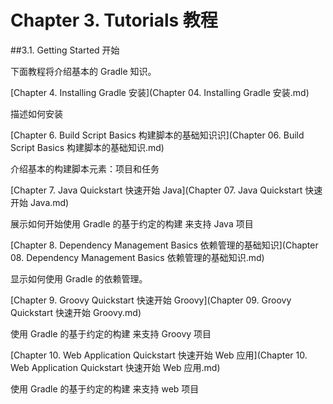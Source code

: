 Chapter 3. Tutorials 教程
===================

##3.1. Getting Started 开始

下面教程将介绍基本的 Gradle 知识。

[Chapter 4. Installing Gradle 安装](Chapter 04. Installing Gradle 安装.md)

描述如何安装

[Chapter 6. Build Script Basics 构建脚本的基础知识识](Chapter 06. Build Script Basics 构建脚本的基础知识.md)

介绍基本的构建脚本元素：项目和任务

[Chapter 7. Java Quickstart 快速开始 Java](Chapter 07. Java Quickstart 快速开始 Java.md)

展示如何开始使用 Gradle 的基于约定的构建 来支持 Java 项目

[Chapter 8. Dependency Management Basics 依赖管理的基础知识](Chapter 08. Dependency Management Basics 依赖管理的基础知识.md)

显示如何使用 Gradle 的依赖管理。

[Chapter 9. Groovy Quickstart 快速开始 Groovy](Chapter 09. Groovy Quickstart 快速开始 Groovy.md)

使用 Gradle 的基于约定的构建 来支持 Groovy 项目

[Chapter 10. Web Application Quickstart 快速开始 Web 应用](Chapter 10. Web Application Quickstart 快速开始 Web 应用.md)

使用 Gradle 的基于约定的构建 来支持 web 项目